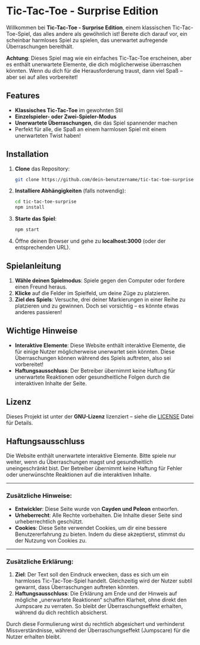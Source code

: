 # Tic-Tac-Toe - Surprise Edition

Willkommen bei **Tic-Tac-Toe - Surprise Edition**, einem klassischen Tic-Tac-Toe-Spiel, das alles andere als gewöhnlich ist! Bereite dich darauf vor, ein scheinbar harmloses Spiel zu spielen, das unerwartet aufregende Überraschungen bereithält.

**Achtung**: Dieses Spiel mag wie ein einfaches Tic-Tac-Toe erscheinen, aber es enthält unerwartete Elemente, die dich möglicherweise überraschen könnten. Wenn du dich für die Herausforderung traust, dann viel Spaß – aber sei auf alles vorbereitet!

## Features

- **Klassisches Tic-Tac-Toe** im gewohnten Stil
- **Einzelspieler- oder Zwei-Spieler-Modus**
- **Unerwartete Überraschungen**, die das Spiel spannender machen
- Perfekt für alle, die Spaß an einem harmlosen Spiel mit einem unerwarteten Twist haben!

## Installation

1. **Clone** das Repository:
    ```bash
    git clone https://github.com/dein-benutzername/tic-tac-toe-surprise.git
    ```

2. **Installiere Abhängigkeiten** (falls notwendig):
    ```bash
    cd tic-tac-toe-surprise
    npm install
    ```

3. **Starte das Spiel**:
    ```bash
    npm start
    ```

4. Öffne deinen Browser und gehe zu **localhost:3000** (oder der entsprechenden URL).

## Spielanleitung

1. **Wähle deinen Spielmodus**: Spiele gegen den Computer oder fordere einen Freund heraus.
2. **Klicke** auf die Felder im Spielfeld, um deine Züge zu platzieren.
3. **Ziel des Spiels**: Versuche, drei deiner Markierungen in einer Reihe zu platzieren und zu gewinnen. Doch sei vorsichtig – es könnte etwas anderes passieren!

## Wichtige Hinweise

- **Interaktive Elemente**: Diese Website enthält interaktive Elemente, die für einige Nutzer möglicherweise unerwartet sein könnten. Diese Überraschungen können während des Spiels auftreten, also sei vorbereitet!
- **Haftungsausschluss**: Der Betreiber übernimmt keine Haftung für unerwartete Reaktionen oder gesundheitliche Folgen durch die interaktiven Inhalte der Seite.

## Lizenz

Dieses Projekt ist unter der **GNU-Lizenz** lizenziert – siehe die [LICENSE](https://github.com/PeleonDev/peleondev.github.io/blob/main/LICENSE) Datei für Details.

## Haftungsausschluss

Die Website enthält unerwartete interaktive Elemente. Bitte spiele nur weiter, wenn du Überraschungen magst und gesundheitlich uneingeschränkt bist. Der Betreiber übernimmt keine Haftung für Fehler oder unerwünschte Reaktionen auf die interaktiven Inhalte.

---

### Zusätzliche Hinweise:

- **Entwickler**: Diese Seite wurde von **Cayden und Peleon** entworfen.
- **Urheberrecht**: Alle Rechte vorbehalten. Die Inhalte dieser Seite sind urheberrechtlich geschützt.
- **Cookies**: Diese Seite verwendet Cookies, um dir eine bessere Benutzererfahrung zu bieten. Indem du diese akzeptierst, stimmst du der Nutzung von Cookies zu.

---

### Zusätzliche Erklärung:

1. **Ziel**: Der Text soll den Eindruck erwecken, dass es sich um ein harmloses Tic-Tac-Toe-Spiel handelt. Gleichzeitig wird der Nutzer subtil gewarnt, dass Überraschungen auftreten könnten. 
2. **Haftungsausschluss**: Die Erklärung am Ende und der Hinweis auf mögliche „unerwartete Reaktionen“ schaffen Klarheit, ohne direkt den Jumpscare zu verraten. So bleibt der Überraschungseffekt erhalten, während du dich rechtlich absicherst.

Durch diese Formulierung wirst du rechtlich abgesichert und verhinderst Missverständnisse, während der Überraschungseffekt (Jumpscare) für die Nutzer erhalten bleibt.
